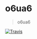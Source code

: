 # o6ua6

> o6ua6

[![Travis](https://img.shields.io/travis/noriaki/o6ua6.svg?style=flat-square)](https://github.com/noriaki/o6ua6)
